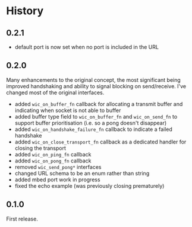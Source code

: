 History
=======

## 0.2.1

- default port is now set when no port is included in the URL

## 0.2.0

Many enhancements to the original concept, the most significant being improved
handshaking and ability to signal blocking on send/receive. I've changed most
of the original interfaces.

- added `wic_on_buffer_fn` callback for allocating a transmit buffer
  and indicating when socket is not able to buffer
- added buffer type field to `wic_on_buffer_fn` and `wic_on_send_fn`
  to support buffer prioritisation (i.e. so a pong doesn't disappear)
- added `wic_on_handshake_failure_fn` callback to indicate a failed handshake
- added `wic_on_close_transport_fn` callback as a dedicated handler for
  closing the transport
- added `wic_on_ping_fn` callback
- added `wic_on_pong_fn` callback
- removed `wic_send_pong*` interfaces
- changed URL schema to be an enum rather than string
- added mbed port work in progress
- fixed the echo example (was previously closing prematurely)

## 0.1.0

First release.
